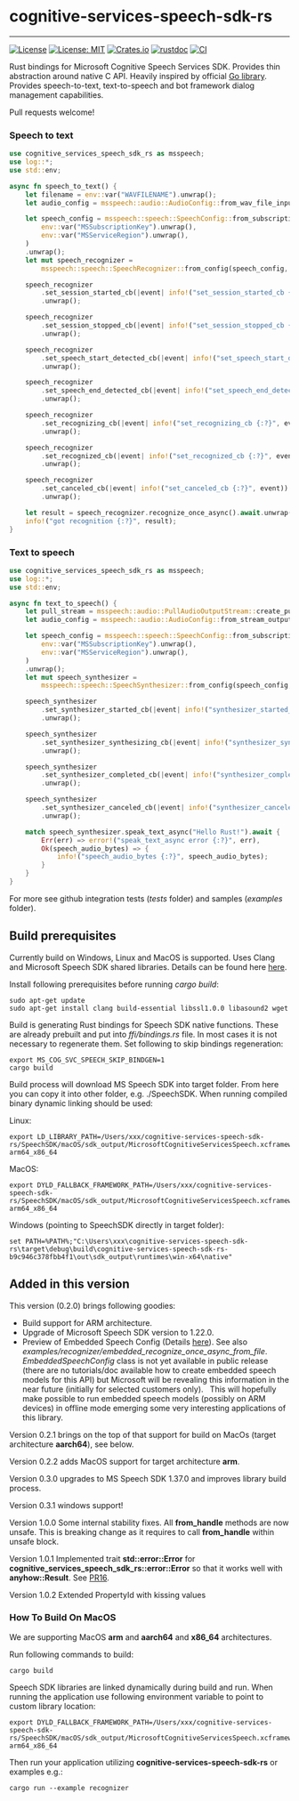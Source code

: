 # cognitive-services-speech-sdk-rs

---
[![License](https://img.shields.io/badge/License-Apache-blue.svg)](LICENSE-APACHE)
[![License: MIT](https://img.shields.io/badge/License-MIT-yellow.svg)](LICENSE-MIT)
[![Crates.io][crates-badge]][crates-url]
[![rustdoc][rustdoc-badge]][rustdoc-url]
[![CI](https://github.com/jabber-tools/cognitive-services-speech-sdk-rs/actions/workflows/github-actions-rust-ci.yml/badge.svg)](https://github.com/jabber-tools/cognitive-services-speech-sdk-rs/actions/workflows/github-actions-rust-ci.yml)

[crates-badge]: https://img.shields.io/crates/v/cognitive-services-speech-sdk-rs.svg
[crates-url]: https://crates.io/crates/cognitive-services-speech-sdk-rs
[rustdoc-badge]: https://img.shields.io/badge/rustdoc-0.2.2-green.svg
[rustdoc-url]: https://jabber-tools.github.io/cognitive_services_speech_sdk_rs/doc/1.0.0/cognitive_services_speech_sdk_rs/index.html

Rust bindings for Microsoft Cognitive Speech Services SDK. Provides thin abstraction around native C API. Heavily inspired by official [Go library](https://github.com/microsoft/cognitive-services-speech-sdk-go). Provides speech-to-text, text-to-speech and bot framework dialog management capabilities. 

Pull requests welcome!

### Speech to text 
```rust
use cognitive_services_speech_sdk_rs as msspeech;
use log::*;
use std::env;

async fn speech_to_text() {
    let filename = env::var("WAVFILENAME").unwrap();
    let audio_config = msspeech::audio::AudioConfig::from_wav_file_input(&filename).unwrap();

    let speech_config = msspeech::speech::SpeechConfig::from_subscription(
        env::var("MSSubscriptionKey").unwrap(),
        env::var("MSServiceRegion").unwrap(),
    )
    .unwrap();
    let mut speech_recognizer =
        msspeech::speech::SpeechRecognizer::from_config(speech_config, audio_config).unwrap();

    speech_recognizer
        .set_session_started_cb(|event| info!("set_session_started_cb {:?}", event))
        .unwrap();

    speech_recognizer
        .set_session_stopped_cb(|event| info!("set_session_stopped_cb {:?}", event))
        .unwrap();

    speech_recognizer
        .set_speech_start_detected_cb(|event| info!("set_speech_start_detected_cb {:?}", event))
        .unwrap();

    speech_recognizer
        .set_speech_end_detected_cb(|event| info!("set_speech_end_detected_cb {:?}", event))
        .unwrap();

    speech_recognizer
        .set_recognizing_cb(|event| info!("set_recognizing_cb {:?}", event.result.text))
        .unwrap();

    speech_recognizer
        .set_recognized_cb(|event| info!("set_recognized_cb {:?}", event))
        .unwrap();

    speech_recognizer
        .set_canceled_cb(|event| info!("set_canceled_cb {:?}", event))
        .unwrap();

    let result = speech_recognizer.recognize_once_async().await.unwrap();
    info!("got recognition {:?}", result);
}
```

### Text to speech
```rust
use cognitive_services_speech_sdk_rs as msspeech;
use log::*;
use std::env;

async fn text_to_speech() {
    let pull_stream = msspeech::audio::PullAudioOutputStream::create_pull_stream().unwrap();
    let audio_config = msspeech::audio::AudioConfig::from_stream_output(&pull_stream).unwrap();

    let speech_config = msspeech::speech::SpeechConfig::from_subscription(
        env::var("MSSubscriptionKey").unwrap(),
        env::var("MSServiceRegion").unwrap(),
    )
    .unwrap();
    let mut speech_synthesizer =
        msspeech::speech::SpeechSynthesizer::from_config(speech_config, audio_config).unwrap();

    speech_synthesizer
        .set_synthesizer_started_cb(|event| info!("synthesizer_started_cb {:?}", event))
        .unwrap();

    speech_synthesizer
        .set_synthesizer_synthesizing_cb(|event| info!("synthesizer_synthesizing_cb {:?}", event))
        .unwrap();

    speech_synthesizer
        .set_synthesizer_completed_cb(|event| info!("synthesizer_completed_cb {:?}", event))
        .unwrap();

    speech_synthesizer
        .set_synthesizer_canceled_cb(|event| info!("synthesizer_canceled_cb {:?}", event))
        .unwrap();

    match speech_synthesizer.speak_text_async("Hello Rust!").await {
        Err(err) => error!("speak_text_async error {:?}", err),
        Ok(speech_audio_bytes) => {
            info!("speech_audio_bytes {:?}", speech_audio_bytes);
        }
    }
}
```

For more see github integration tests (*tests* folder) and samples (*examples* folder).

## Build prerequisites

Currently build on Windows, Linux and MacOS is supported. Uses Clang and Microsoft Speech SDK shared libraries. Details can be found here [here](https://docs.microsoft.com/en-us/azure/cognitive-services/speech-service/quickstarts/setup-platform?tabs=dotnet%2Cwindows%2Cjre%2Cbrowser&pivots=programming-language-go).

Install following prerequisites before running *cargo build*:

```
sudo apt-get update 
sudo apt-get install clang build-essential libssl1.0.0 libasound2 wget
```

Build is generating Rust bindings for Speech SDK native functions. These are already prebuilt and put into *ffi/bindings.rs* file. In most cases it is not necessary to regenerate them. Set following to skip bindings regeneration:

```
export MS_COG_SVC_SPEECH_SKIP_BINDGEN=1
cargo build
```

Build process will download MS Speech SDK into target folder. From here you can copy it into other folder, e.g. ./SpeechSDK. When running compiled binary dynamic linking should be used:

Linux:
```
export LD_LIBRARY_PATH=/Users/xxx/cognitive-services-speech-sdk-rs/SpeechSDK/macOS/sdk_output/MicrosoftCognitiveServicesSpeech.xcframework/macos-arm64_x86_64
```

MacOS:
```
export DYLD_FALLBACK_FRAMEWORK_PATH=/Users/xxx/cognitive-services-speech-sdk-rs/SpeechSDK/macOS/sdk_output/MicrosoftCognitiveServicesSpeech.xcframework/macos-arm64_x86_64
```

Windows (pointing to SpeechSDK directly in target folder):
```
set PATH=%PATH%;"C:\Users\xxx\cognitive-services-speech-sdk-rs\target\debug\build\cognitive-services-speech-sdk-rs-b9c946c378fbb4f1\out\sdk_output\runtimes\win-x64\native"
```

## Added in this version

This version (0.2.0) brings following goodies:

* Build support for ARM architecture.
* Upgrade of Microsoft Speech SDK version to 1.22.0.
* Preview of Embedded Speech Config (Details [here](https://docs.microsoft.com/en-us/cpp/cognitive-services/speech/embeddedspeechconfig)). See also *examples/recognizer/embedded_recognize_once_async_from_file*. 
  *EmbeddedSpeechConfig* class is not yet available in public release (there are no tutorials/doc available how to create embedded speech models for this API) but Microsoft will be revealing this information in the near future (initially for selected customers only). 
  This will hopefully make possible to run embedded speech models (possibly on ARM devices) in offline mode emerging some very interesting applications of this library.

Version 0.2.1 brings on the top of that support for build on MacOs (target architecture **aarch64**), see below.

Version 0.2.2 adds MacOS support for target architecture **arm**.

Version 0.3.0 upgrades to MS Speech SDK 1.37.0 and improves library build process.

Version 0.3.1 windows support!

Version 1.0.0 Some internal stability fixes. All **from_handle** methods are now unsafe. This is breaking change as it requires to call **from_handle** within unsafe block.

Version 1.0.1 Implemented trait **std::error::Error** for **cognitive_services_speech_sdk_rs::error::Error** so that it works well with **anyhow::Result<T>**. See [PR16](https://github.com/jabber-tools/cognitive-services-speech-sdk-rs/pull/16).

Version 1.0.2 Extended PropertyId with kissing values

### How To Build On MacOS

We are supporting MacOS **arm** and **aarch64** and **x86_64** architectures.

Run following commands to build:
```
cargo build
```

Speech SDK libraries are linked dynamically during build and run. When running the application use following environment variable to point to custom library location:

```
export DYLD_FALLBACK_FRAMEWORK_PATH=/Users/xxx/cognitive-services-speech-sdk-rs/SpeechSDK/macOS/sdk_output/MicrosoftCognitiveServicesSpeech.xcframework/macos-arm64_x86_64
```

Then run your application utilizing **cognitive-services-speech-sdk-rs** or examples e.g.:
```
cargo run --example recognizer
```
